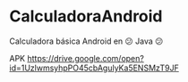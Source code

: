 # CalculadoraAndroid

Calculadora básica  Android en 😕 Java 😕

APK
https://drive.google.com/open?id=1UzlwmsyhpPO45cbAgulyKa5ENSMzT9JF
